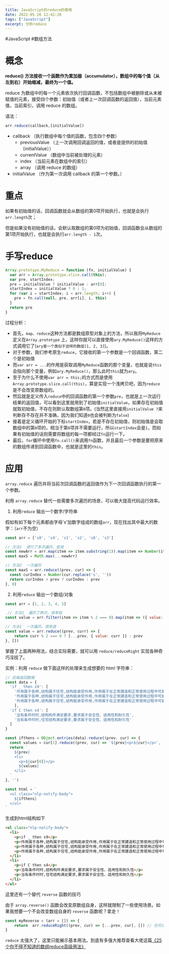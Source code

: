 ```yaml
---
title: JavaScript的reduce的使用
date: 2022-05-26 12:42:26
tags: ["JavaScript"]
excerpt: 分析reduce
---
```




#JavaScript #数组方法

# 概念

**reduce() 方法接收一个函数作为累加器（accumulator），数组中的每个值（从左到右）开始缩减，最终为一个值。**

reduce 为数组中的每一个元素依次执行回调函数，不包括数组中被删除或从未被赋值的元素，接受四个参数：初始值（或者上一次回调函数的返回值），当前元素值，当前索引，调用 reduce 的数组。

语法：

```javascript
arr.reduce(callback,[initialValue])
```

-   callback （执行数组中每个值的函数，包含四个参数）
    -   previousValue （上一次调用回调返回的值，或者是提供的初始值（initialValue））
    -   currentValue （数组中当前被处理的元素）
    -   index （当前元素在数组中的索引）
    -   array （调用 reduce 的数组）
-   initialValue （作为第一次调用 callback 的第一个参数。）

# 重点

如果有初始值的话，回调函数就会从数组的第0项开始执行，也就是会执行`arr.length`次；

但是如果没有初始值的话，会默认取数组的第0项为初始值，回调函数会从数组的第1项开始执行，也就是会执行`arr.length - 1`次。

# 手写reduce
```js
Array.prototype.MyReduce = function (fn, initialValue) {
  var arr = Array.prototype.slice.call(this);
  var pre, startIndex;
  pre = initialValue ? initialValue : arr[0];
  startIndex = initialValue ? 0 : 1;
  for (var i = startIndex; i < arr.length; i++) {
    pre = fn.call(null, pre, arr[i], i, this)
  }
  return pre
}

```

过程分析：

-   首先，`map、reduce`这种方法都是数组原型对象上的方法，所以我将`MyReduce`定义在`Array.prototype` 上，这样你就可以直接使用`ary.MyReduce()`这样的方式调用它了(`ary是一个类似于这样的数组[1, 2, 3]`)。
-   对于参数，我们参考原生`reduce`，它接收的第一个参数是一个回调函数，第二个是初始值
-   而`var arr = ...`的作用是获取调用`MyReduce`函数的那个变量，也就是说`this`会指向那个变量，例如`ary.MyReduce()`，那么此时`this`就为`ary`。
-   至于为什么不使用`var arr = this;`的方式而是使用`Array.prototype.slice.call(this)`，算是实现一个浅拷贝吧，因为`reduce`是不会改变原数组的。
-   然后就是定义传入`reduce`中的回调函数的第一个参数`pre`，也就是上一次运行结果的返回值，可以看到这里就用到了初始值`initialValue`，如果存在初始值就取初始值，不存在则默认取数组第`0`项。(当然这里直接用`initialValue ?`来判断存不存在并不准确，因为我们知道`0`也会被判断为`false`)
-   接着是定义循环开始的下标`startIndex`，若是不存在初始值，则初始值是会取数组中的第`0`项的，相当于第`0`项并不需要运行，所以`startIndex`会是`1`，而如果有初始值的话则需要将数组的每一项都经过`fn`运行一下。
-   最后，`for`循环中使用`fn.call()`来调用`fn`函数，并且最后一个参数是要把原来的数组传递到回调函数中，也就是这里的`this`。

# 应用

`array.reduce` 遍历并将当前次回调函数的返回值作为下一次回调函数执行的第一个参数。

利用 `array.reduce` 替代一些需要多次遍历的场景，可以极大提高代码运行效率。

1.  利用`reduce` 输出一个数字/字符串

假如有如下每个元素都由字母's'加数字组成的数组`arr`，现在找出其中最大的数字：（`arr`不为空）

```jsx
const arr = ['s0', 's4', 's1', 's2', 's8', 's3']

// 方法1  进行了多次遍历，低效
const newArr = arr.map(item => item.substring(1)).map(item => Number(item))
const maxS = Math.max(...newArr)

// 方法2  一次遍历
const maxS = arr.reduce((prev, cur) => {
  const curIndex = Number(cur.replace('s', ''))
  return curIndex > prev ? curIndex : prev
}, 0)
```

2.  利用`reduce` 输出一个数组/对象

```jsx
const arr = [1, 2, 3, 4, 5]

 // 方法1  遍历了两次，效率低
const value = arr.filter(item => item % 2 === 0).map(item => ({ value: item }))

// 方法1  一次遍历，效率高
const value = arr.reduce((prev, curr) => {
    return curr % 2 === 0 ? [...prev, { value: curr }] : prev
}, [])
```

掌握了上面两种用法，结合实际需要，就可以用 `reduce/reduceRight` 实现各种奇巧淫技了。

实例：利用 `reduce` 做下面这样的处理来生成想要的 html 字符串：

```jsx
// 后端返回数据
const data = {
  'if _ then s9': [
    '作用属于各种,结构属于住宅,结构能承受作用,作用属于在正常建造和正常使用过程中可能发生',
    '作用属于各种,结构属于住宅,结构能承受作用,作用属于在正常建造和正常使用过程中可能发生',
    '作用属于各种,结构属于住宅,结构能承受作用,作用属于在正常建造和正常使用过程中可能发生'
    ],
  'if C then s4': [
    '当有条件时时,结构构件满足要求,要求属于安全性、适用性和耐久性',
    '当有条件时时,住宅结构满足要求,要求属于安全性、适用性和耐久性'
  ]
}

const ifthens = Object.entries(data).reduce((prev, cur) => {
  const values = cur[1].reduce((prev, cur) => `${prev}<p>${cur}</p>`, '')
  return `
    ${prev}
    <li>
      <p>${cur[0]}</p>
      ${values}
    </li>
  `
}, '')

const html = `
  <ul class="nlp-notify-body">
    ${ifthens}
  </ul>
`
```

生成到html结构如下

```html
<ul class="nlp-notify-body">            
  <li>
    <p>if _ then s9</p>
    <p>作用属于各种,结构属于住宅,结构能承受作用,作用属于在正常建造和正常使用过程中可能发生</p>
    <p>作用属于各种,结构属于住宅,结构能承受作用,作用属于在正常建造和正常使用过程中可能发生</p>
    <p>作用属于各种,结构属于住宅,结构能承受作用,作用属于在正常建造和正常使用过程中可能发生</p>
  </li>
  <li>
    <p>if C then s4</p>
    <p>当有条件时时,结构构件满足要求,要求属于安全性、适用性和耐久性</p>
    <p>当有条件时时,住宅结构满足要求,要求属于安全性、适用性和耐久性</p>
  </li>
</ul>
```

这里还有一个替代 `reverse` 函数的技巧

由于 `array.reverse()` 函数会改变原数组自身，这样就限制了一些使用场景。如果我想要一个不会改变数组自身的 `reverse` 函数呢？拿走！

```jsx
const myReverse = (arr = []) => {
    return  arr.reduceRight((prev, cur) => [...prev, cur], []) // 也可以返回逗号表达式 (prev.push(cur), prev)
}
```

`reduce` 太强大了，这里只能展示基本用法。到底有多强大推荐查看大佬这篇[《25个你不得不知道的数组reduce高级用法》](https://juejin.cn/post/6844904063729926152)